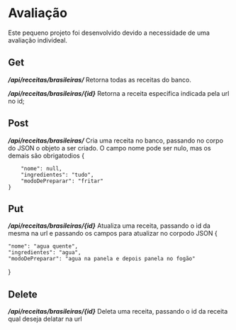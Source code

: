 # Avaliação
Este pequeno projeto foi desenvolvido devido a necessidade de uma avaliação individeal.


## Get

**_/api/receitas/brasileiras/_**
Retorna todas as receitas do banco.


**_/api/receitas/brasileiras/{id}_**
Retorna a receita especifica indicada pela url no id;


## Post

**_/api/receitas/brasileiras/_**
Cria uma receita no banco, passando no corpo do JSON o objeto a ser criado.
O campo nome pode ser nulo, mas os demais são obrigatodios
    {
    
        "nome": null,
        "ingredientes": "tudo",
        "modoDePreparar": "fritar"
    }

## Put
**_/api/receitas/brasileiras/{id}_**
Atualiza uma receita, passando o id da mesma na url e passando os campos para atualizar no corpodo JSON
{
  
    "nome": "agua quente",
    "ingredientes": "agua",
    "modoDePreparar": "agua na panela e depois panela no fogão"
}


## Delete
**_/api/receitas/brasileiras/{id}_**
Deleta uma receita, passando o id da receita qual deseja delatar na url